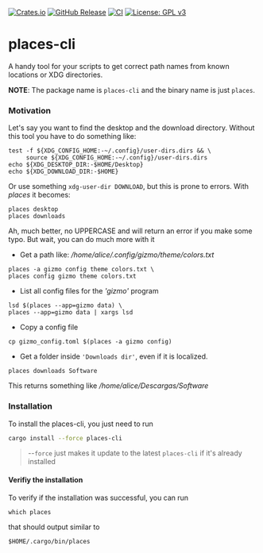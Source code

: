 [![Crates.io](https://img.shields.io/crates/v/places-cli)](https://crates.io/crates/places-cli)
[![GitHub Release](https://img.shields.io/github/v/release/jtsagata/places-cli?include_prereleases)](https://github.com/jtsagata/places-cli/releases)
[![CI](https://github.com/jtsagata/places-cli/workflows/CI/badge.svg)](https://github.com/jtsagata/places-cli/actions)
[![License: GPL v3](https://img.shields.io/badge/License-GPLv3-blue.svg)](https://www.gnu.org/licenses/gpl-3.0)

# places-cli
A handy tool for your scripts to get correct path names from known locations or XDG directories.

**NOTE**: The package name is `places-cli` and the binary name is just `places`.

### Motivation
Let's say you want to find the desktop and the download directory.
Without this tool you have to do something like:

```shell
test -f ${XDG_CONFIG_HOME:-~/.config}/user-dirs.dirs && \
     source ${XDG_CONFIG_HOME:-~/.config}/user-dirs.dirs
echo ${XDG_DESKTOP_DIR:-$HOME/Desktop}
echo ${XDG_DOWNLOAD_DIR:-$HOME}
```

Or use something `xdg-user-dir DOWNLOAD`, but this is prone to errors.  With _places_ it becomes:

```shell
places desktop
places downloads
```

Ah, much better, no UPPERCASE and will return an error if you make some typo.
But wait, you can do much more with it

- Get a path like: _/home/alice/.config/gizmo/theme/colors.txt_

```shell
places -a gizmo config theme colors.txt \
places config gizmo theme colors.txt
```
- List all config files for the _'gizmo'_ program

```shell
lsd $(places --app=gizmo data) \
places --app=gizmo data | xargs lsd
```

- Copy a config file
```shell
cp gizmo_config.toml $(places -a gizmo config)
```



- Get a folder inside `'Downloads dir'`, even if it is localized.
```shell
places downloads Software
```

This returns something like _/home/alice/Descargas/Software_


### Installation

To install the places-cli, you just need to run

```bash
cargo install --force places-cli
```

> --`force` just makes it update to the latest `places-cli` if it's already installed


#### Verifiy the installation
To verify if the installation was successful, you can run
```shell
which places
```
that should output similar to

```shell
$HOME/.cargo/bin/places
```

